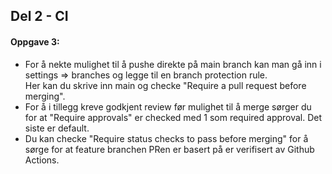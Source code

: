 ## Del 2 - CI

#### Oppgave 3:
* For å nekte mulighet til å pushe direkte på main branch kan man gå inn i settings => branches og legge til en branch protection rule.\
Her kan du skrive inn main og checke "Require a pull request before merging".
* For å i tillegg kreve godkjent review før mulighet til å merge sørger du for at "Require approvals" er checked med 1 som required approval. Det siste er default.
* Du kan checke "Require status checks to pass before merging" for å sørge for at feature branchen PRen er basert på er verifisert av Github Actions.